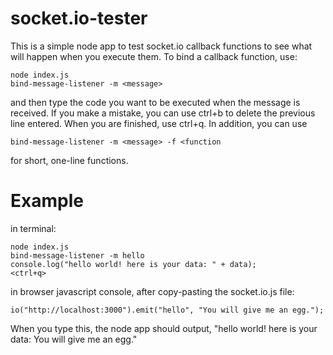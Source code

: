 # socket.io-tester
This is a simple node app to test socket.io callback functions to see what will happen when you execute them. To bind a callback function, use:
```
node index.js
bind-message-listener -m <message>
```
and then type the code you want to be executed when the message is received. If you make a mistake, you can use ctrl+b to delete the previous line entered. When you are finished, use ctrl+q. In addition, you can use
```
bind-message-listener -m <message> -f <function
```
for short, one-line functions.

Example
=======
in terminal:
```
node index.js
bind-message-listener -m hello
console.log("hello world! here is your data: " + data);
<ctrl+q>
```
in browser javascript console, after copy-pasting the socket.io.js file:
```
io("http://localhost:3000").emit("hello", "You will give me an egg.");
```
When you type this, the node app should output, "hello world! here is your data: You will give me an egg."
